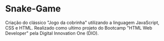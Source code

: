 # Snake-Game
Criação do clássico "Jogo da cobrinha" utilizando a linguagem JavaScript, CSS e HTML. Realizado como ultimo projeto do Bootcamp "HTML Web Developer" pela Digital Innovation One (DIO).
